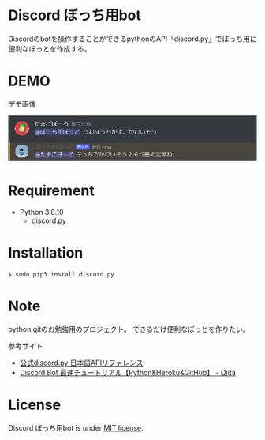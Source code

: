 # Discord ぼっち用bot

Discordのbotを操作することができるpythonのAPI「discord.py」でぼっち用に便利なぼっとを作成する。

# DEMO

デモ画像

![botti_demo](./botti_demo.png)

# Requirement

* Python 3.8.10
    * discord.py

# Installation

```bash
$ sudo pip3 install discord.py
```

# Note

python,gitのお勉強用のプロジェクト。
できるだけ便利なぼっとを作りたい。

参考サイト

* [公式discord.py 日本語APIリファレンス](https://discordpy.readthedocs.io/ja/latest/api.html)
* [Discord Bot 最速チュートリアル【Python&Heroku&GitHub】 - Qiita](https://qiita.com/1ntegrale9/items/aa4b373e8895273875a8)

# License

Discord ぼっち用bot is under [MIT license](https://en.wikipedia.org/wiki/MIT_License).
